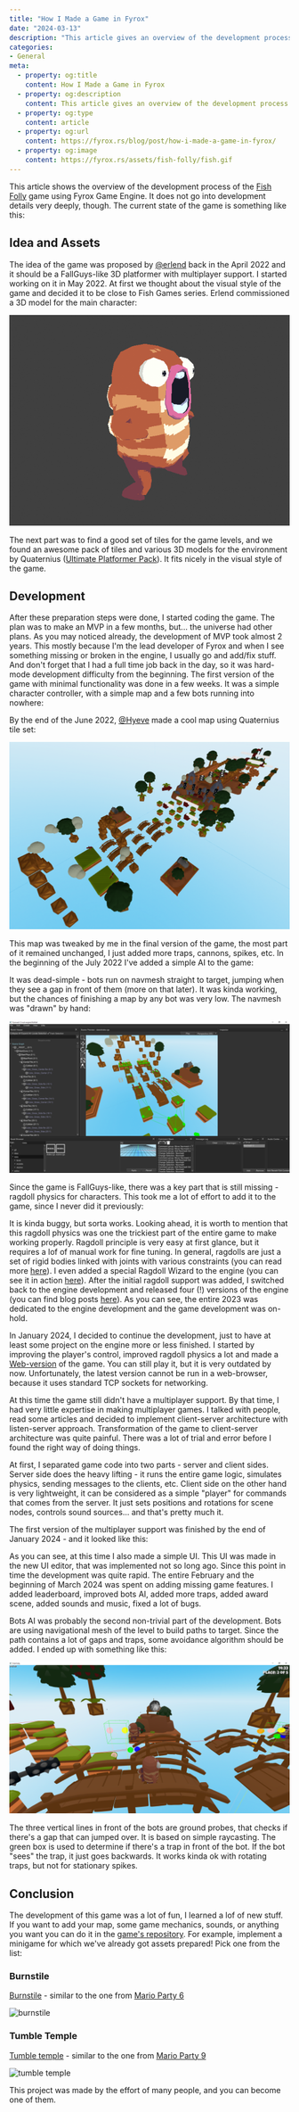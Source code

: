 ```yaml
---
title: "How I Made a Game in Fyrox"
date: "2024-03-13"
description: "This article gives an overview of the development process of Fish Folly game."
categories: 
- General
meta:
  - property: og:title
    content: How I Made a Game in Fyrox
  - property: og:description
    content: This article gives an overview of the development process of Fish Folly game.
  - property: og:type
    content: article
  - property: og:url
    content: https://fyrox.rs/blog/post/how-i-made-a-game-in-fyrox/
  - property: og:image
    content: https://fyrox.rs/assets/fish-folly/fish.gif
---
```


This article shows the overview of the development process of the [Fish Folly](https://github.com/mrDIMAS/FishFolly) 
game using Fyrox Game Engine. It does not go into development details very deeply, though. The current state of the game is 
something like this:

<YtVideo url="https://www.youtube.com/embed/mxcSnWft0gQ" />

## Idea and Assets

The idea of the game was proposed by [@erlend](https://github.com/erlend-sh) back in the April 2022 and it should be a FallGuys-like 3D 
platformer with multiplayer support. I started working on it in May 2022. At first we thought about the visual style of the game 
and decided it to be close to Fish Games series. Erlend commissioned a 3D model for the main character:

![fish](/assets/fish-folly/fish.gif)

The next part was to find a good set of tiles for the game levels, and we found an awesome pack of tiles and various 3D models for
the environment by Quaternius ([Ultimate Platformer Pack](https://quaternius.itch.io/ultimate-platformer-pack)). It fits nicely in the
visual style of the game.

## Development

After these preparation steps were done, I started coding the game. The plan was to make an MVP in a few months, but... the universe had
other plans. As you may noticed already, the development of MVP took almost 2 years. This mostly because I'm the lead developer of 
Fyrox and when I see something missing or broken in the engine, I usually go and add/fix stuff. And don't forget that I had a full
time job back in the day, so it was hard-mode development difficulty from the beginning. The first version of the game with 
minimal functionality was done in a few weeks. It was a simple character controller, with a simple map and a few bots running into
nowhere:

<YtVideo url="https://www.youtube.com/embed/DrugAFKi-GQ" />

By the end of the June 2022, [@Hyeve](https://github.com/Hyeve-jrs) made a cool map using Quaternius tile set:

![fish](/assets/fish-folly/map.png)

This map was tweaked by me in the final version of the game, the most part of it remained unchanged, I just added more traps, cannons,
spikes, etc. In the beginning of the July 2022 I've added a simple AI to the game:

<YtVideo url="https://www.youtube.com/embed/YRE5g57aZEg" />

It was dead-simple - bots run on navmesh straight to target, jumping when they see a gap in front of them (more on that later). It was 
kinda working, but the chances of finishing a map by any bot was very low. The navmesh was "drawn" by hand:

![navmesh](/assets/fish-folly/navmesh.webp)

Since the game is FallGuys-like, there was a key part that is still missing - ragdoll physics for characters. This took me a lot of 
effort to add it to the game, since I never did it previously:

<YtVideo url="https://www.youtube.com/embed/RuoLInE34dM" />

It is kinda buggy, but sorta works. Looking ahead, it is worth to mention that this ragdoll physics was one the trickiest part of the
entire game to make working properly. Ragdoll principle is very easy at first glance, but it requires a lof of manual work for fine 
tuning. In general, ragdolls are just a set of rigid bodies linked with joints with various constraints (you can read more 
[here](https://fyrox-book.github.io/physics/ragdoll.html)). I even added a special Ragdoll Wizard to the engine (you can see it in action 
[here](https://www.youtube.com/watch?v=TxSlqGhCxYc)). After the initial ragdoll support was added, I switched back to the engine development and 
released four (!) versions of the engine (you can find blog posts [here](https://fyrox.rs/blog/)). As you can see, the entire 2023 was
dedicated to the engine development and the game development was on-hold. 

In January 2024, I decided to continue the development, just to have at least some project on the engine more or less finished. I started
by improving the player's control, improved ragdoll physics a lot and made a [Web-version](https://fyrox.rs/assets/demo/fish_folly/index.html) 
of the game. You can still play it, but it is very outdated by now. Unfortunately, the latest version cannot be run in a web-browser,
because it uses standard TCP sockets for networking. 

At this time the game still didn't have a multiplayer support. By that time, I had very little expertise in making multiplayer games.
I talked with people, read some articles and decided to implement client-server architecture with listen-server approach. Transformation
of the game to client-server architecture was quite painful. There was a lot of trial and error before I found the right way of doing 
things. 

At first, I separated game code into two parts - server and client sides. Server side does the heavy lifting - it runs the entire
game logic, simulates physics, sending messages to the clients, etc. Client side on the other hand is very lightweight, it can be considered
as a simple "player" for commands that comes from the server. It just sets positions and rotations for scene nodes, controls sound sources... 
and that's pretty much it. 

The first version of the multiplayer support was finished by the end of January 2024 - and it looked like this:

<YtVideo url="https://www.youtube.com/embed/b8Fs9fF6AJ8" />

As you can see, at this time I also made a simple UI. This UI was made in the new UI editor, that was implemented not so long ago. Since
this point in time the development was quite rapid. The entire February and the beginning of March 2024 was spent on adding missing game 
features. I added leaderboard, improved bots AI, added more traps, added award scene, added sounds and music, fixed a lot of bugs. 

Bots AI was probably the second non-trivial part of the development. Bots are using navigational mesh of the level to build paths to target.
Since the path contains a lot of gaps and traps, some avoidance algorithm should be added. I ended up with something like this:

![bots ai](/assets/fish-folly/bots_ai.png)

The three vertical lines in front of the bots are ground probes, that checks if there's a gap that can jumped over. It is based on simple
raycasting. The green box is used to determine if there's a trap in front of the bot. If the bot "sees" the trap, it just goes backwards. 
It works kinda ok with rotating traps, but not for stationary spikes.

## Conclusion

The development of this game was a lot of fun, I learned a lof of new stuff. If you want to add your map, some game mechanics, sounds, or
anything you want you can do it in the [game's repository](https://github.com/mrDIMAS/FishFolly). For example, implement a minigame for which
 we've already got assets prepared! Pick one from the list:

### Burnstile

[Burnstile](https://github.com/mrDIMAS/FishFolly/issues/2) - similar to the one from [Mario Party 6](https://www.youtube.com/watch?v=cYO9C8A7xfY)

![burnstile](https://private-user-images.githubusercontent.com/583842/312416250-55c01954-711c-4241-8b85-f607d439a8c2.gif?jwt=eyJhbGciOiJIUzI1NiIsInR5cCI6IkpXVCJ9.eyJpc3MiOiJnaXRodWIuY29tIiwiYXVkIjoicmF3LmdpdGh1YnVzZXJjb250ZW50LmNvbSIsImtleSI6ImtleTUiLCJleHAiOjE3MTAzMjY0OTEsIm5iZiI6MTcxMDMyNjE5MSwicGF0aCI6Ii81ODM4NDIvMzEyNDE2MjUwLTU1YzAxOTU0LTcxMWMtNDI0MS04Yjg1LWY2MDdkNDM5YThjMi5naWY_WC1BbXotQWxnb3JpdGhtPUFXUzQtSE1BQy1TSEEyNTYmWC1BbXotQ3JlZGVudGlhbD1BS0lBVkNPRFlMU0E1M1BRSzRaQSUyRjIwMjQwMzEzJTJGdXMtZWFzdC0xJTJGczMlMkZhd3M0X3JlcXVlc3QmWC1BbXotRGF0ZT0yMDI0MDMxM1QxMDM2MzFaJlgtQW16LUV4cGlyZXM9MzAwJlgtQW16LVNpZ25hdHVyZT05MmZkNWZiMTY0NmIxYmNkZTM0ODE4ZDQ3MmExNTRiOTE0YzRmNDMwZTJlYmU5YTc1MzBmY2E1M2JkZDBmNWVmJlgtQW16LVNpZ25lZEhlYWRlcnM9aG9zdCZhY3Rvcl9pZD0wJmtleV9pZD0wJnJlcG9faWQ9MCJ9.pZZAc88dMuhe49oHE8HSC4X9GhnQrxfRRdZc6lSXA44)

### Tumble Temple

[Tumble temple](https://github.com/mrDIMAS/FishFolly/issues/3) - similar to the one from [Mario Party 9](https://www.youtube.com/watch?v=Emb89socnb0)

![tumble temple](https://private-user-images.githubusercontent.com/583842/312417710-51181d5f-c7cc-4f18-8b6f-32fa9da7c08f.gif?jwt=eyJhbGciOiJIUzI1NiIsInR5cCI6IkpXVCJ9.eyJpc3MiOiJnaXRodWIuY29tIiwiYXVkIjoicmF3LmdpdGh1YnVzZXJjb250ZW50LmNvbSIsImtleSI6ImtleTUiLCJleHAiOjE3MTAzMjY1ODUsIm5iZiI6MTcxMDMyNjI4NSwicGF0aCI6Ii81ODM4NDIvMzEyNDE3NzEwLTUxMTgxZDVmLWM3Y2MtNGYxOC04YjZmLTMyZmE5ZGE3YzA4Zi5naWY_WC1BbXotQWxnb3JpdGhtPUFXUzQtSE1BQy1TSEEyNTYmWC1BbXotQ3JlZGVudGlhbD1BS0lBVkNPRFlMU0E1M1BRSzRaQSUyRjIwMjQwMzEzJTJGdXMtZWFzdC0xJTJGczMlMkZhd3M0X3JlcXVlc3QmWC1BbXotRGF0ZT0yMDI0MDMxM1QxMDM4MDVaJlgtQW16LUV4cGlyZXM9MzAwJlgtQW16LVNpZ25hdHVyZT0zMmZkMDY3MTk5ZmJiOTRlNjRiYzA5MGRiMzk5MTY5YTk0Yzg5NjU3OGM5ZjY1Y2M5YjQ4M2NjN2Q2ODQ0MWQxJlgtQW16LVNpZ25lZEhlYWRlcnM9aG9zdCZhY3Rvcl9pZD0wJmtleV9pZD0wJnJlcG9faWQ9MCJ9.t8zcksJwBg0GnoAq4rfg0WQwMhl2yJtB3TDXzQaNBaU)

This project was made by the effort of many people, and you can become one of them.